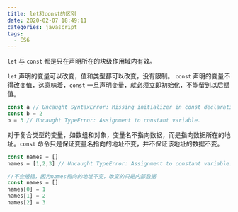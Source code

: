 ```yaml
---
title: let和const的区别
date: 2020-02-07 18:49:11
categories: javascript
tags:
  - ES6
---
```


`let` 与 `const` 都是只在声明所在的块级作用域内有效。

`let` 声明的变量可以改变，值和类型都可以改变，没有限制。
`const` 声明的变量不得改变值，这意味着，`const` 一旦声明变量，就必须立即初始化，不能留到以后赋值。

```js
const a // Uncaught SyntaxError: Missing initializer in const declaration
const b = 2
b = 3 // Uncaught TypeError: Assignment to constant variable.
```

对于复合类型的变量，如数组和对象，变量名不指向数据，而是指向数据所在的地址。`const` 命令只是保证变量名指向的地址不变，并不保证该地址的数据不变。

```js
const names = []
names = [1,2,3] // Uncaught TypeError: Assignment to constant variable.
```

```js
//不会报错，因为names指向的地址不变，改变的只是内部数据
const names = []
names[0] = 1
names[1] = 2
names[2] = 3
```
